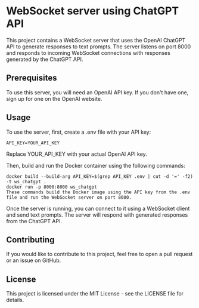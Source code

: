 # WebSocket server using ChatGPT API

This project contains a WebSocket server that uses the OpenAI ChatGPT API to generate responses to text prompts. The server listens on port 8000 and responds to incoming WebSocket connections with responses generated by the ChatGPT API.

## Prerequisites

To use this server, you will need an OpenAI API key. If you don't have one, sign up for one on the OpenAI website.

## Usage

To use the server, first, create a .env file with your API key:


```
API_KEY=YOUR_API_KEY
``` 

Replace YOUR_API_KEY with your actual OpenAI API key.

Then, build and run the Docker container using the following commands:

``` 
docker build --build-arg API_KEY=$(grep API_KEY .env | cut -d '=' -f2) -t ws_chatgpt .
docker run -p 8000:8000 ws_chatgpt
These commands build the Docker image using the API key from the .env file and run the WebSocket server on port 8000.
``` 

Once the server is running, you can connect to it using a WebSocket client and send text prompts. The server will respond with generated responses from the ChatGPT API.

## Contributing

If you would like to contribute to this project, feel free to open a pull request or an issue on GitHub.

## License

This project is licensed under the MIT License - see the LICENSE file for details.